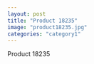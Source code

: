 ```yaml
---
layout: post
title: "Product 18235"
image: "product18235.jpg"
categories: "category1"
---
```

Product 18235
